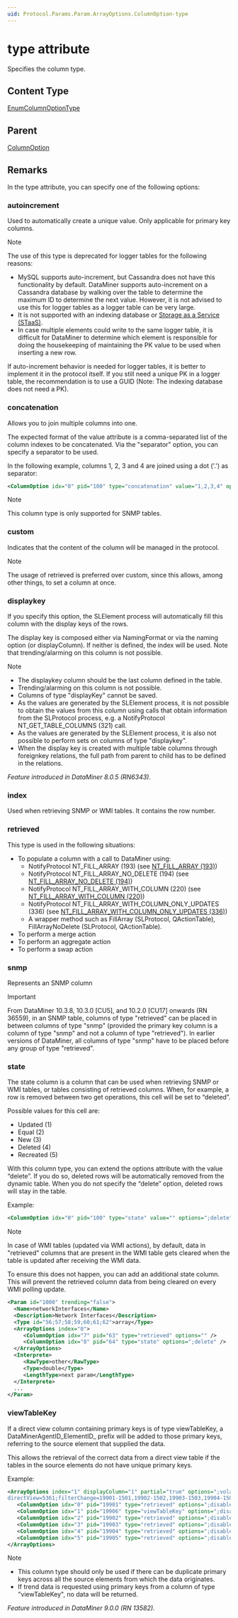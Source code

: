 ```yaml
---
uid: Protocol.Params.Param.ArrayOptions.ColumnOption-type
---
```


# type attribute

Specifies the column type.

## Content Type

[EnumColumnOptionType](xref:Protocol-EnumColumnOptionType)

## Parent

[ColumnOption](xref:Protocol.Params.Param.ArrayOptions.ColumnOption)

## Remarks

In the type attribute, you can specify one of the following options:

### autoincrement

Used to automatically create a unique value. Only applicable for primary key columns.

> [!NOTE]
> The use of this type is deprecated for logger tables for the following reasons:
>
> - MySQL supports auto-increment, but Cassandra does not have this functionality by default. DataMiner supports auto-increment on a Cassandra database by walking over the table to determine the maximum ID to determine the next value. However, it is not advised to use this for logger tables as a logger table can be very large.
> - It is not supported with an indexing database or [Storage as a Service (STaaS)](xref:STaaS).
> - In case multiple elements could write to the same logger table, it is difficult for DataMiner to determine which element is responsible for doing the housekeeping of maintaining the PK value to be used when inserting a new row.
>
> If auto-increment behavior is needed for logger tables, it is better to implement it in the protocol itself. If you still need a unique PK in a logger table, the recommendation is to use a GUID (Note: The indexing database does not need a PK).

### concatenation

Allows you to join multiple columns into one.

The expected format of the value attribute is a comma-separated list of the column indexes to be concatenated. Via the "separator" option, you can specify a separator to be used.

In the following example, columns 1, 2, 3 and 4 are joined using a dot ('.') as separator:

```xml
<ColumnOption idx="0" pid="100" type="concatenation" value="1,2,3,4" options=";separator=."/>
```

> [!NOTE]
> This column type is only supported for SNMP tables.

### custom

Indicates that the content of the column will be managed in the protocol.

> [!NOTE]
> The usage of retrieved is preferred over custom, since this allows, among other things, to set a column at once.

### displaykey

If you specify this option, the SLElement process will automatically fill this column with the display keys of the rows.

The display key is composed either via NamingFormat or via the naming option (or displayColumn). If neither is defined, the index will be used. Note that trending/alarming on this column is not possible.

> [!NOTE]
>
> - The displaykey column should be the last column defined in the table.
> - Trending/alarming on this column is not possible.
> - Columns of type "displayKey" cannot be saved.
> - As the values are generated by the SLElement process, it is not possible to obtain the values from this column using calls that obtain information from the SLProtocol process, e.g. a NotifyProtocol NT_GET_TABLE_COLUMNS (321) call.
> - As the values are generated by the SLElement process, it is also not possible to perform sets on columns of type "displaykey".
> - When the display key is created with multiple table columns through foreignkey relations, the full path from parent to child has to be defined in the relations.

*Feature introduced in DataMiner 8.0.5 (RN6343).*

### index

Used when retrieving SNMP or WMI tables. It contains the row number.

### retrieved

This type is used in the following situations:

- To populate a column with a call to DataMiner using:
  - NotifyProtocol NT_FILL_ARRAY (193) (see [NT_FILL_ARRAY (193)](xref:NT_FILL_ARRAY))
  - NotifyProtocol NT_FILL_ARRAY_NO_DELETE (194) (see [NT_FILL_ARRAY_NO_DELETE (194)](xref:NT_FILL_ARRAY_NO_DELETE))
  - NotifyProtocol NT_FILL_ARRAY_WITH_COLUMN (220) (see [NT_FILL_ARRAY_WITH_COLUMN (220)](xref:NT_FILL_ARRAY_WITH_COLUMN))
  - NotifyProtocol NT_FILL_ARRAY_WITH_COLUMN_ONLY_UPDATES (336) (see [NT_FILL_ARRAY_WITH_COLUMN_ONLY_UPDATES (336)](xref:NT_FILL_ARRAY_WITH_COLUMN_ONLY_UPDATES))
  - A wrapper method such as FillArray (SLProtocol, QActionTable), FillArrayNoDelete (SLProtocol, QActionTable).
- To perform a merge action
- To perform an aggregate action
- To perform a swap action

### snmp

Represents an SNMP column

> [!IMPORTANT]
> From DataMiner 10.3.8, 10.3.0 [CU5], and 10.2.0 [CU17] onwards (RN 36559), in an SNMP table, columns of type "retrieved" can be placed in between columns of type "snmp" (provided the primary key column is a column of type "snmp" and not a column of type "retrieved"). In earlier versions of DataMiner, all columns of type "snmp" have to be placed before any group of type "retrieved".

### state

The state column is a column that can be used when retrieving SNMP or WMI tables, or tables consisting of retrieved columns. When, for example, a row is removed between two get operations, this cell will be set to “deleted”.

Possible values for this cell are:

- Updated (1)
- Equal (2)
- New (3)
- Deleted (4)
- Recreated (5)

With this column type, you can extend the options attribute with the value “delete”. If you do so, deleted rows will be automatically removed from the dynamic table. When you do not specify the “delete” option, deleted rows will stay in the table.

Example:

```xml
<ColumnOption idx="0" pid="100" type="state" value="" options=";delete"/>
```

> [!NOTE]
> In case of WMI tables (updated via WMI actions), by default, data in "retrieved" columns that are present in the WMI table gets cleared when the table is updated after receiving the WMI data.
>
> To ensure this does not happen, you can add an additional state column. This will prevent the retrieved column data from being cleared on every WMI polling update.
>
>   ```xml
>   <Param id="1000" trending="false">
>     <Name>networkInterfaces</Name>
>     <Description>Network Interfaces</Description>
>     <Type id="56;57;58;59;60;61;62">array</Type>
>     <ArrayOptions index="0">
>        <ColumnOption idx="7" pid="63" type="retrieved" options="" />
>        <ColumnOption idx="8" pid="64" type="state" options=";delete" />
>     </ArrayOptions>
>     <Interprete>
>        <RawType>other</RawType>
>        <Type>double</Type>
>        <LengthType>next param</LengthType>
>     </Interprete>
>     ...
> </Param>
>   ```

### viewTableKey

If a direct view column containing primary keys is of type viewTableKey, a DataMinerAgentID_ElementID_ prefix will be added to those primary keys, referring to the source element that supplied the data.

This allows the retrieval of the correct data from a direct view table if the tables in the source elements do not have unique primary keys.

Example:

```xml
<ArrayOptions index="1" displayColumn="1" partial="true" options=";volatile;view=1500,remoteId;
directView=5361;filterChange=19901-1501,19902-1502,19903-1503,19904-1504,19905-1505">
   <ColumnOption idx="0" pid="19901" type="retrieved" options=";disableHeaderSum;disableHistogram;disableHeatmap"/>
   <ColumnOption idx="1" pid="19906" type="viewTableKey" options=";disableHeaderSum;disableHistogram;disableHeatmap"/>
   <ColumnOption idx="2" pid="19902" type="retrieved" options=";disableHeaderSum;disableHistogram;disableHeatmap"/>
   <ColumnOption idx="3" pid="19903" type="retrieved" options=";disableHeaderSum;disableHistogram;disableHeatmap"/>
   <ColumnOption idx="4" pid="19904" type="retrieved" options=";disableHeaderSum;disableHistogram;disableHeatmap"/>
   <ColumnOption idx="5" pid="19905" type="retrieved" options=";disableHeaderSum;disableHistogram;disableHeatmap"/>
</ArrayOptions>
```

> [!NOTE]
>
> - This column type should only be used if there can be duplicate primary keys across all the source elements from which the data originates.
> - If trend data is requested using primary keys from a column of type "viewTableKey", no data will be returned.

*Feature introduced in DataMiner 9.0.0 (RN 13582).*
